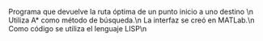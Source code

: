 Programa que devuelve la ruta óptima de un punto inicio a uno destino \n
Utiliza A* como método de búsqueda.\n
La interfaz se creó en MATLab.\n
Como código se utiliza el lenguaje LISP\n

